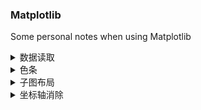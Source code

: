 ### Matplotlib
Some personal notes when using Matplotlib

<details>
  <summary> 数据读取 </summary>
  numpy.genfromtxt() csv类型数据文件读取  

  - 分隔符：delimiter=','
  - 去头尾：skip_header=1, skip_footer=1
  - 选取列：usecols=(0,-1) or [0,1,2]
  - 缺失添加：
</details>


<details>
  <summary> 色条 </summary>  
  
  - 色条添加：fig.colorbar(im,ax,'horizontal',format=formatter,...)  
    在图窗加色条，formatter是设置字符格式,formatter=mpl.ticker.StrmethodFormatter('x:.{f}')
    
  - 色条归一化  
    在画图函数参数中的norm可以根据数据归一化  
    norm=mpl.colors.Normalize(-wlim/n,wlim/n)  
    以contourf函数为例：ax.contourf(X,Y,Z,norm=norm,cmap=mpl.cm.get_cmap("ReBu)  
</details>

<details>
  <summary> 子图布局 </summary>
  
  - 全等排布：子图大小一致  
    fig,axes=plt.subplots(row_n, col_n, figsize=(,), sharex=True, sharey=True)  
    
  - 规整的不等排布：子图大小不同  
    spec=fig.add_gridspec(row_n, col_n, width_ratios=[,,],height_ratios=[,,])  
    选单框做子图：ax=fig.add_subplot(spec[nrow,ncol])  
    用多个框做子图：ax=fig.add_subplot(spec[:2,1:3])  
</details>

<details>
  <summary> 坐标轴消除</summary>  

  - 全部消除：plt.axis("off")
  - 选择消除：ax.get_xaxis().set_visible(False) [对三维不管用]  
</details>

